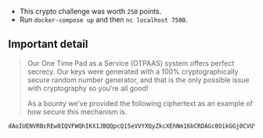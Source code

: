 * This crypto challenge was worth `250` points.
* Run `docker-compose up` and then `nc localhost 7500`.

## Important detail

> Our One Time Pad as a Service (OTPAAS) system offers perfect secrecy. Our keys were generated with a 100% cryptographically secure random number generator, and that is the only possible issue with cryptography so you're all good!
> 
> As a bounty we've provided the following ciphertext as an example of how secure this mechanism is.
```
dAoIUENVRBcREw0IQVFWQhIKX1JBQQpcQ15eVVYXQyZkcXEhNm16bCRDAGc0OikGGj0CVUYXRVpRRE0NB1ZpRBBSckQfOjQxZTNjNWE2ODlhYWVjMDU2M2ZjOGMyYTc2ZGFmZWE2MTk4NGRkZjg4OWVhMmMwMjAyOTQxZmMzMGM=
```
